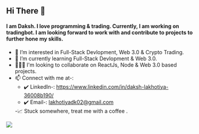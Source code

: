  ## Hi There 👋 
 #### I am Daksh. I love programming & trading. Currently, I am working on tradingbot.  I am looking forward to work with and contribute to projects to further hone my skills.
 
- 👀 I’m interested in Full-Stack Devlopment, Web 3.0 & Crypto Trading.
- 🌱 I’m currently learning Full-Stack Devlopment & Web 3.0.
- 🧑‍🤝‍🧑 I'm looking to collaborate on ReactJs, Node & Web 3.0 based projects.
- 📫 Connect with me at-:<ul><li>✔️ LinkedIn-: <a href="https://www.linkedin.com/in/daksh-lakhotiya-36008b190/">https://www.linkedin.com/in/daksh-lakhotiya-36008b190/</a></li><li>✔️ Email-: <a>lakhotiyadk02@gmail.com</a></li></ul>
-📈 Stuck somewhere, treat me with a coffee .
<img src="https://github-readme-stats.vercel.app/api?username=daksh890&&show_icons=true&title_color=ffffff&icon_color=bb2acf&text_color=daf7dc&bg_color=151515">


<!---
daksh890/daksh890 is a ✨ special ✨ repository because its `README.md` (this file) appears on your GitHub profile.
You can click the Preview link to take a look at your changes.
--->
